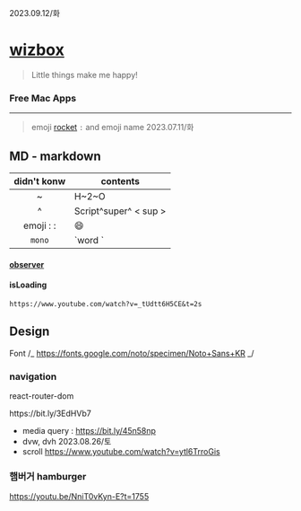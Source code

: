 2023.09.12/화
<ScrollRestoratio/>

# [wizbox](https://wizbox.shop)

> Little things make me happy!

### Free Mac Apps

---

> emoji
> [rocket](https://matthewpalmer.net/rocket/) `:` and emoji name
> 2023.07.11/화

## MD - markdown

| didn't konw | contents              |
| :---------: | --------------------- |
|      ~      | H~2~O <sub>           |
|      ^      | Script^super^ < sup > |
|  emoji : :  | :smile:               |
|   `mono`    | \`word \`             |

#### [observer](https://www.youtube.com/watch?v=Mi4EF9K87aM&t=570s)

#### isLoading

    https://www.youtube.com/watch?v=_tUdtt6H5CE&t=2s

## Design

Font
/_ https://fonts.google.com/noto/specimen/Noto+Sans+KR _/

### navigation

react-router-dom

<Link to="">
https://bit.ly/3EdHVb7

- media query : https://bit.ly/45n58np
- dvw, dvh 2023.08.26/토
- scroll https://www.youtube.com/watch?v=ytl6TrroGis

### 햄버거 hamburger

https://youtu.be/NniT0vKyn-E?t=1755
